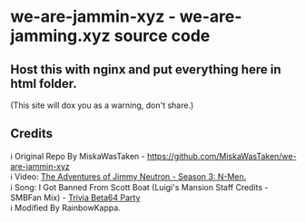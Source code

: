 # we-are-jammin-xyz - we-are-jamming.xyz source code
## Host this with nginx and put everything here in html folder. 
(This site will dox you as a warning, don't share.)

## Credits
ℹ️ Original Repo By MiskaWasTaken - https://github.com/MiskaWasTaken/we-are-jammin-xyz  
ℹ️ Video: [The Adventures of Jimmy Neutron - Season 3: N-Men.](https://youtu.be/6qNl4zL-9AQ)  
ℹ️ Song: I Got Banned From Scott Boat (Luigi's Mansion Staff Credits - SMBFan Mix) - [Trivia Beta64 Party](http://triviabetaparty.kappabox.live/)  
ℹ️ Modified By RainbowKappa.  
